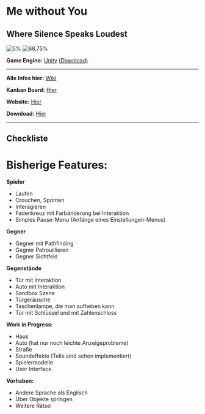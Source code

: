 # Me without You
## Where Silence Speaks Loudest

![5%](https://progress-bar.xyz/21?title=Done)
![68,75%](https://progress-bar.xyz/72?title=Base+Features)

**Game Engine:** [Unity](https://unity.com/de) [(Download)](https://unity.com/de/download)

---

**Alle Infos hier:** [Wiki](https://github.com/Sneezy123/ProjektKursInfo/wiki/Home)

**Kanban Board:** [Hier](https://tree.taiga.io/project/sneezy123-projektkurs-info/kanban)

**Website:** [Hier](https://jannik440.github.io/Projektkurs-Website/)

**Download:** [Hier](https://sneezy123.itch.io/projektkursinfo/download/eyJpZCI6Mjk2NTkzOSwiZXhwaXJlcyI6MTczMTM0MDQ5OH0%3d.i0iwIGfmE0kSEM%2b9MwOptvD2lcw%3d)

---

## Checkliste

# Bisherige Features: 

**Spieler**

* Laufen
* Crouchen, Sprinten
* Interagieren
* Fadenkreuz mit Farbänderung bei Interaktion
* Simples Pause-Menu (Anfänge eines Einstellungen-Menus)

**Gegner**

* Gegner mit Pathfinding
* Gegner Patrouillieren
* Gegner Sichtfeld

**Gegenstände**

* Tür mit Interaktion
* Auto mit Interaktion
* Sandbox Szene
* Türgeräusche
* Taschenlampe, die man aufheben kann
* Tür mit Schlüssel und mit Zahlenschloss

**Work in Progress:**
* Haus
* Auto (hat nur noch leichte Anzeigeprobleme)
* Straße
* Soundeffekte (Teile sind schon implementiert)
* Spielermodelle
* User Interface

**Vorhaben:**
* Andere Sprache als Englisch
* Über Objekte springen
* Weitere Rätsel
